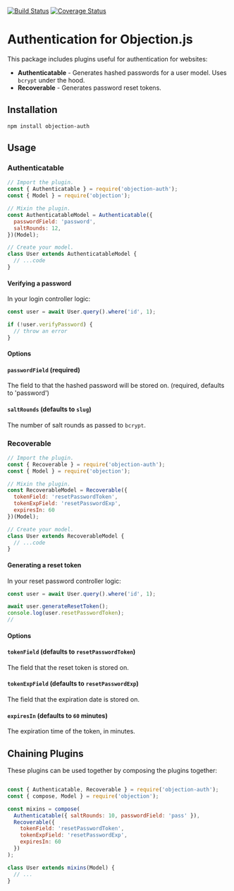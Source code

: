 [![Build Status](https://travis-ci.org/combine/objection-auth.svg?branch=master)](https://travis-ci.org/combine/objection-auth)
[![Coverage Status](https://coveralls.io/repos/github/combine/objection-auth/badge.svg?branch=master)](https://coveralls.io/github/combine/objection-auth?branch=master)

# Authentication for Objection.js

This package includes plugins useful for authentication for websites:

- **Authenticatable** - Generates hashed passwords for a user model. Uses `bcrypt` under the hood.
- **Recoverable** - Generates password reset tokens.

## Installation
```
npm install objection-auth
```

## Usage

### Authenticatable

```js
// Import the plugin.
const { Authenticatable } = require('objection-auth');
const { Model } = require('objection');

// Mixin the plugin.
const AuthenticatableModel = Authenticatable({
  passwordField: 'password',
  saltRounds: 12,
})(Model);

// Create your model.
class User extends AuthenticatableModel {
  // ...code
}
```

#### Verifying a password

In your login controller logic:

```js
const user = await User.query().where('id', 1);

if (!user.verifyPassword) {
  // throw an error
}
```

#### Options
#### `passwordField` (required)
The field to that the hashed password will be stored on. (required, defaults to 'password')

#### `saltRounds` (defaults to `slug`)
The number of salt rounds as passed to `bcrypt`.

### Recoverable

```js
// Import the plugin.
const { Recoverable } = require('objection-auth');
const { Model } = require('objection');

// Mixin the plugin.
const RecoverableModel = Recoverable({
  tokenField: 'resetPasswordToken',
  tokenExpField: 'resetPasswordExp',
  expiresIn: 60
})(Model);

// Create your model.
class User extends RecoverableModel {
  // ...code
}
```

#### Generating a reset token

In your reset password controller logic:

```js
const user = await User.query().where('id', 1);

await user.generateResetToken();
console.log(user.resetPasswordToken);
//
```

#### Options
#### `tokenField` (defaults to `resetPasswordToken`)
The field that the reset token is stored on.

#### `tokenExpField` (defaults to `resetPasswordExp`)
The field that the expiration date is stored on.

#### `expiresIn` (defaults to `60` minutes)
The expiration time of the token, in minutes.

## Chaining Plugins

These plugins can be used together by composing the plugins together:

```js

const { Authenticatable, Recoverable } = require('objection-auth');
const { compose, Model } = require('objection');

const mixins = compose(
  Authenticatable({ saltRounds: 10, passwordField: 'pass' }),
  Recoverable({
    tokenField: 'resetPasswordToken',
    tokenExpField: 'resetPasswordExp',
    expiresIn: 60
  })
);

class User extends mixins(Model) {
  // ...
}
```

